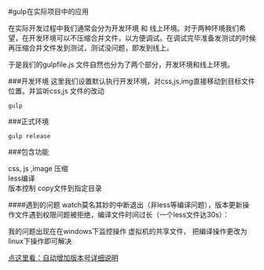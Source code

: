 
#gulp在实际项目中的应用

在实际开发过程中我们通常会分为开发环境 和 线上环境。对于两种环境我们希望，在开发环境可以不压缩合并文件，以方便调试。在调试完毕准备发测试的时候再压缩合并文件发到测试，测试没问题，即发到线上。

于是我们的gulpfile.js 文件自然也分为了两个部分，开发环境和线上环境。

###开发环境
这里我们设置默认执行开发环境，对css,js,img直接移动到目标文件位置。并监听css,js 文件的改动
```
gulp
```
###正式环境
```
gulp release
```

###包含功能

css, js ,image 压缩  
less编译  
版本控制
copy文件到指定目录

####遇到的问题
watch莫名其妙的中断退出（非less等编译问题），版本更新操作文件遇到权限问题被拒绝，编译文件时间过长（一个less文件达30s）：

我的问题出现在在windows下监控操作 虚拟机的共享文件， 把编译操作更改为linux下操作即可解决

[点这里看：自动增加版本号详细说明](http://www.cnblogs.com/saysmy/p/5742207.html)
